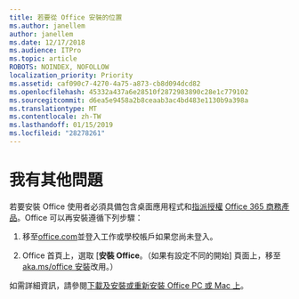 ```yaml
---
title: 若要從 Office 安裝的位置
ms.author: janellem
author: janellem
ms.date: 12/17/2018
ms.audience: ITPro
ms.topic: article
ROBOTS: NOINDEX, NOFOLLOW
localization_priority: Priority
ms.assetid: caf090c7-4270-4a75-a873-cb8d094dcd82
ms.openlocfilehash: 45332a437a6e28510f2872983890c28e1c779102
ms.sourcegitcommit: d6ea5e9458a2b8ceaab3ac4bd483e1130b9a398a
ms.translationtype: MT
ms.contentlocale: zh-TW
ms.lasthandoff: 01/15/2019
ms.locfileid: "28278261"
---
```

# <a name="install-office"></a>我有其他問題

若要安裝 Office 使用者必須具備包含桌面應用程式和[指派授權](https://docs.microsoft.com/office365/admin/subscriptions-and-billing/assign-licenses-to-users) [Office 365 商務產品](https://support.office.com/article/f8ab5e25-bf3f-4a47-b264-174b1ee925fd.aspx)。Office 可以再安裝遵循下列步驟：
  
1. 移至[office.com](https://www.office.com)並登入工作或學校帳戶如果您尚未登入。 
    
2. Office 首頁上，選取 [**安裝 Office**。（如果有設定不同的開始] 頁面上，移至[aka.ms/office 安裝](https://aka.ms/office-install)改用。） 
    
如需詳細資訊，請參閱[下載及安裝或重新安裝 Office PC 或 Mac 上](https://support.office.com/article/4414eaaf-0478-48be-9c42-23adc4716658.aspx)。
  

